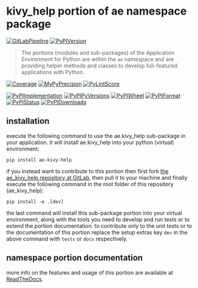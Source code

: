 <!--
  THIS FILE IS EXCLUSIVELY MAINTAINED IN THE NAMESPACE ROOT PACKAGE. CHANGES HAVE TO BE DONE THERE.
-->
# kivy_help portion of ae namespace package

[![GitLabPipeline](https://img.shields.io/gitlab/pipeline/ae-group/ae_kivy_help/master?logo=python)](
    https://gitlab.com/ae-group/ae_kivy_help)
[![PyPIVersion](https://img.shields.io/pypi/v/ae_kivy_help)](
    https://pypi.org/project/ae-kivy-help/#history)

>The portions (modules and sub-packages) of the Application Environment for Python are within
the `ae` namespace and are providing helper methods and classes to develop
full-featured applications with Python.

[![Coverage](https://ae-group.gitlab.io/ae_kivy_help/coverage.svg)](
    https://ae-group.gitlab.io/ae_kivy_help/coverage/ae_kivy_help_py.html)
[![MyPyPrecision](https://ae-group.gitlab.io/ae_kivy_help/mypy.svg)](
    https://ae-group.gitlab.io/ae_kivy_help/lineprecision.txt)
[![PyLintScore](https://ae-group.gitlab.io/ae_kivy_help/pylint.svg)](
    https://ae-group.gitlab.io/ae_kivy_help/pylint.log)

[![PyPIImplementation](https://img.shields.io/pypi/implementation/ae_kivy_help)](
    https://pypi.org/project/ae-kivy-help/)
[![PyPIPyVersions](https://img.shields.io/pypi/pyversions/ae_kivy_help)](
    https://pypi.org/project/ae-kivy-help/)
[![PyPIWheel](https://img.shields.io/pypi/wheel/ae_kivy_help)](
    https://pypi.org/project/ae-kivy-help/)
[![PyPIFormat](https://img.shields.io/pypi/format/ae_kivy_help)](
    https://pypi.org/project/ae-kivy-help/)
[![PyPIStatus](https://img.shields.io/pypi/status/ae_kivy_help)](
    https://libraries.io/pypi/ae-kivy-help)
[![PyPIDownloads](https://img.shields.io/pypi/dm/ae_kivy_help)](
    https://pypi.org/project/ae-kivy-help/#files)


## installation


execute the following command to use the ae.kivy_help sub-package in your
application. it will install ae.kivy_help into your python (virtual) environment:
 
```shell script
pip install ae-kivy-help
```

if you instead want to contribute to this portion then first fork
[the ae_kivy_help repository at GitLab](https://gitlab.com/ae-group/ae_kivy_help "ae.kivy_help code repository"),
then pull it to your machine and finally execute the following command in the root folder
of this repository (ae_kivy_help):

```shell script
pip install -e .[dev]
```

the last command will install this sub-package portion into your virtual environment, along with
the tools you need to develop and run tests or to extend the portion documentation.
to contribute only to the unit tests or to the documentation of this portion replace
the setup extras key `dev` in the above command with `tests` or `docs` respectively.


## namespace portion documentation

more info on the features and usage of this portion are available at
[ReadTheDocs](https://ae.readthedocs.io/en/latest/_autosummary/ae.kivy_help.html#module-ae.kivy_help
"ae_kivy_help documentation").

<!-- common files version 0.2.77 deployed version 0.2.27 (with 0.2.77)
     to https://gitlab.com/ae-group as ae_kivy_help sub-package as well as
     to https://ae-group.gitlab.io with CI check results as well as
     to https://pypi.org/project/ae-kivy-help as namespace portion ae-kivy-help.
-->
